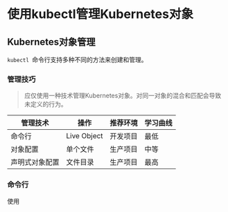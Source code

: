 # 使用kubectl管理Kubernetes对象

## Kubernetes对象管理

`kubectl `命令行支持多种不同的方法来创建和管理。

### 管理技巧

> 应仅使用一种技术管理Kubernetes对象。对同一对象的混合和匹配会导致未定义的行为。



| 管理技术       | 操作        | 推荐环境 | 学习曲线 |
| -------------- | ----------- | -------- | -------- |
| 命令行         | Live Object | 开发项目 | 最低     |
| 对象配置       | 单个文件    | 生产项目 | 中等     |
| 声明式对象配置 | 文件目录    | 生产项目 | 最高     |

### 命令行

使用

